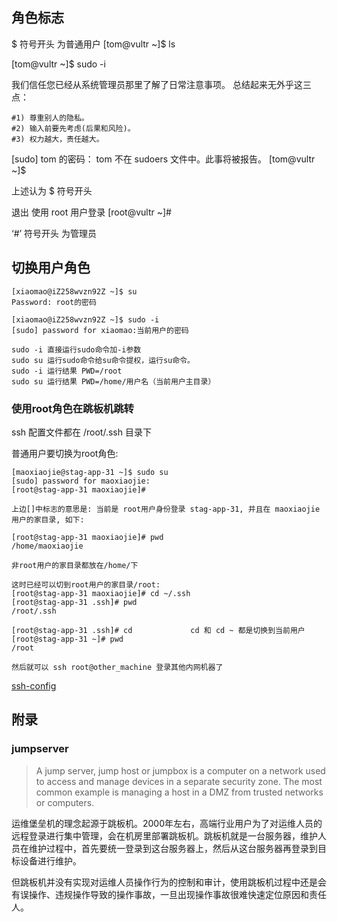 ## 角色标志

$ 符号开头 为普通用户
[tom@vultr ~]$ ls

[tom@vultr ~]$ sudo -i

我们信任您已经从系统管理员那里了解了日常注意事项。
总结起来无外乎这三点：

    #1) 尊重别人的隐私。
    #2) 输入前要先考虑(后果和风险)。
    #3) 权力越大，责任越大。

[sudo] tom 的密码：
tom 不在 sudoers 文件中。此事将被报告。
[tom@vultr ~]$

上述认为 $ 符号开头

退出 使用 root 用户登录
[root@vultr ~]#

‘#’ 符号开头 为管理员

## 切换用户角色
```
[xiaomao@iZ258wvzn92Z ~]$ su
Password: root的密码

[xiaomao@iZ258wvzn92Z ~]$ sudo -i
[sudo] password for xiaomao:当前用户的密码

sudo -i 直接运行sudo命令加-i参数
sudo su 运行sudo命令给su命令提权，运行su命令。
sudo -i 运行结果 PWD=/root
sudo su 运行结果 PWD=/home/用户名（当前用户主目录）
```

### 使用root角色在跳板机跳转
ssh 配置文件都在 /root/.ssh 目录下

普通用户要切换为root角色:
```
[maoxiaojie@stag-app-31 ~]$ sudo su
[sudo] password for maoxiaojie: 
[root@stag-app-31 maoxiaojie]#

上边[]中标志的意思是: 当前是 root用户身份登录 stag-app-31, 并且在 maoxiaojie 用户的家目录, 如下:

[root@stag-app-31 maoxiaojie]# pwd
/home/maoxiaojie

非root用户的家目录都放在/home/下

这时已经可以切到root用户的家目录/root:
[root@stag-app-31 maoxiaojie]# cd ~/.ssh
[root@stag-app-31 .ssh]# pwd
/root/.ssh

[root@stag-app-31 .ssh]# cd             cd 和 cd ~ 都是切换到当前用户
[root@stag-app-31 ~]# pwd
/root

然后就可以 ssh root@other_machine 登录其他内网机器了
```
[ssh-config](../ssh.md)

## 附录

### jumpserver
> A jump server, jump host or jumpbox is a computer on a network used to access and manage devices in a separate security zone. The most common example is managing a host in a DMZ from trusted networks or computers.

运维堡垒机的理念起源于跳板机。2000年左右，高端行业用户为了对运维人员的远程登录进行集中管理，会在机房里部署跳板机。跳板机就是一台服务器，维护人员在维护过程中，首先要统一登录到这台服务器上，然后从这台服务器再登录到目标设备进行维护。

但跳板机并没有实现对运维人员操作行为的控制和审计，使用跳板机过程中还是会有误操作、违规操作导致的操作事故，一旦出现操作事故很难快速定位原因和责任人。
